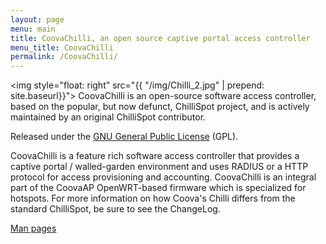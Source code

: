 ```yaml
---
layout: page
menu: main
title: CoovaChilli, an open source captive portal access controller
menu_title: CoovaChilli
permalink: /CoovaChilli/
---
```


<img style="float: right" src="{{ "/img/Chilli_2.jpg" | prepend: site.baseurl}}">
CoovaChilli is an open-source software access controller, based on the
popular, but now defunct, ChilliSpot project, and is actively maintained by an
original ChilliSpot contributor.

Released under the [GNU General Public License](http://www.gnu.org/licenses/gpl.html) (GPL). 

CoovaChilli is a feature rich software access controller that provides a captive
portal / walled-garden environment and uses RADIUS or a HTTP protocol for access
provisioning and accounting. CoovaChilli is an integral part of the CoovaAP
OpenWRT-based firmware which is specialized for hotspots. For more information
on how Coova's Chilli differs from the standard ChilliSpot, be sure to see the
ChangeLog.

[Man pages](/CoovaChilli/man-pages.html)
